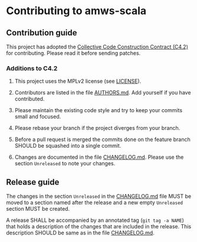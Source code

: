 # Contributing to amws-scala

## Contribution guide

This project has adopted the [Collective Code Construction Contract
(C4.2)](https://rfc.zeromq.org/spec:42) for contributing. Please read it
before sending patches.

### Additions to C4.2

1. This project uses the MPLv2 license (see [LICENSE](LICENSE)).

2. Contributors are listed in the file [AUTHORS.md](AUTHORS.md). Add
yourself if you have contributed.

3. Please maintain the existing code style and try to keep your commits 
small and focused.

4. Please rebase your branch if the project diverges from your branch.

5. Before a pull request is merged the commits done on the feature branch
SHOULD be squashed into a single commit.

6. Changes are documented in the file [CHANGELOG.md](CHANGELOG.md). Please
use the section `Unreleased` to note your changes.

## Release guide

The changes in the section `Unreleased` in the [CHANGELOG.md](CHANGELOG.md)
file MUST be moved to a section named after the release and a new empty
`Unreleased` section MUST be created.

A release SHALL be accompanied by an annotated tag (`git tag -a NAME`) that
holds a description of the changes that are included in the release. This
description SHOULD be same as in the file [CHANGELOG.md](CHANGELOG.md).

